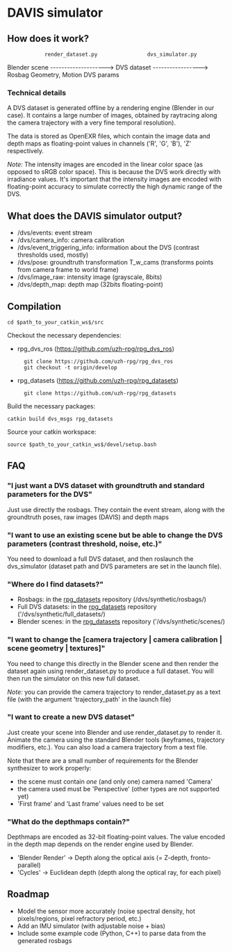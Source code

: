 # DAVIS simulator

## How does it work?

                render_dataset.py                dvs_simulator.py
Blender scene --------------------> DVS dataset -----------------> Rosbag
                Geometry, Motion                    DVS params

### Technical details

A DVS dataset is generated offline by a rendering engine (Blender in our case).
It contains a large number of images, obtained by raytracing along the camera trajectory with a very fine temporal resolution).

The data is stored as OpenEXR files, which contain the image data and depth maps as floating-point values in channels ('R', 'G', 'B'), 'Z' respectively.

*Note:* The intensity images are encoded in the linear color space (as opposed to sRGB color space). This is because the DVS work directly with irradiance values. It's important that the intensity images are encoded with floating-point accuracy to simulate correctly the high dynamic range of the DVS.

## What does the DAVIS simulator output?

- /dvs/events: event stream
- /dvs/camera_info: camera calibration
- /dvs/event_triggering_info: information about the DVS (contrast thresholds used, mostly)
- /dvs/pose: groundtruth transformation T_w_cams (transforms points from camera frame to world frame)
- /dvs/image_raw: intensity image (grayscale, 8bits)
- /dvs/depth_map: depth map (32bits floating-point)

## Compilation

    cd $path_to_your_catkin_ws$/src
    
Checkout the necessary dependencies:

- rpg_dvs_ros (https://github.com/uzh-rpg/rpg_dvs_ros)

        git clone https://github.com/uzh-rpg/rpg_dvs_ros
        git checkout -t origin/develop
        
- rpg_datasets (https://github.com/uzh-rpg/rpg_datasets)

        git clone https://github.com/uzh-rpg/rpg_datasets

Build the necessary packages:

    catkin build dvs_msgs rpg_datasets
    
Source your catkin workspace:

    source $path_to_your_catkin_ws$/devel/setup.bash

## FAQ

### "I just want a DVS dataset with groundtruth and standard parameters for the DVS"

Just use directly the rosbags. They contain the event stream, along with the groundtruth poses, raw images (DAVIS) and depth maps

### "I want to use an existing scene but be able to change the DVS parameters (contrast threshold, noise, etc.)"

You need to download a full DVS dataset, and then roslaunch the dvs_simulator (dataset path and DVS parameters are set in the launch file).

### "Where do I find datasets?"

- Rosbags: in the [rpg_datasets]() repository (/dvs/synthetic/rosbags/)
- Full DVS datasets: in the [rpg_datasets]() repository ('/dvs/synthetic/full_datasets/)
- Blender scenes: in the [rpg_datasets]() repository ('/dvs/synthetic/scenes/)

### "I want to change the [camera trajectory | camera calibration | scene geometry | textures]"

You need to change this directly in the Blender scene and then render the dataset again using render_dataset.py to produce a full dataset. You will then run the simulator on this new full dataset.

*Note:* you can provide the camera trajectory to render_dataset.py as a text file (with the argument 'trajectory_path' in the launch file)

### "I want to create a new DVS dataset"

Just create your scene into Blender and use render_dataset.py to render it.
Animate the camera using the standard Blender tools (keyframes, trajectory modifiers, etc.). You can also load a camera trajectory from a text file.

Note that there are a small number of requirements for the Blender synthesizer to work properly:

- the scene must contain *one* (and only one) camera named 'Camera'
- the camera used must be 'Perspective' (other types are not supported yet)
- 'First frame' and 'Last frame' values need to be set

### "What do the depthmaps contain?"

Depthmaps are encoded as 32-bit floating-point values.
The value encoded in the depth map depends on the render engine used by Blender.

- 'Blender Render' -> Depth along the optical axis (= Z-depth, fronto-parallel)
- 'Cycles' -> Euclidean depth (depth along the optical ray, for each pixel)

## Roadmap

- Model the sensor more accurately (noise spectral density, hot pixels/regions, pixel refractory period, etc.)
- Add an IMU simulator (with adjustable noise + bias)
- Include some example code (Python, C++) to parse data from the generated rosbags

